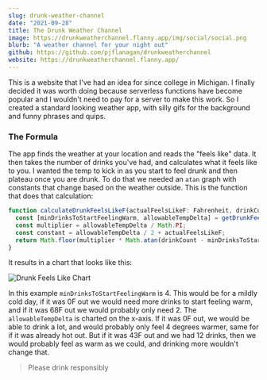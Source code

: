 ```yaml
---
slug: drunk-weather-channel
date: "2021-09-28"
title: The Drunk Weather Channel
image: https://drunkweatherchannel.flanny.app/img/social/social.png
blurb: "A weather channel for your night out"
github: https://github.com/pjflanagan/drunkweatherchannel
website: https://drunkweatherchannel.flanny.app/
---
```


This is a website that I've had an idea for since college in Michigan. I finally decided it was worth doing because serverless functions have become popular and I wouldn't need to pay for a server to make this work. So I created a standard looking weather app, with silly gifs for the background and funny phrases and quips.

### The Formula

The app finds the weather at your location and reads the "feels like" data. It then takes the number of drinks you've had, and calculates what it feels like to you. I wanted the temp to kick in as you start to feel drunk and then plateau once you are drunk. To do that we needed an `atan` graph with constants that change based on the weather outside. This is the function that does that calculation:

```ts
function calculateDrunkFeelsLikeF(actualFeelsLikeF: Fahrenheit, drinkCount: number): Fahrenheit {
  const [minDrinksToStartFeelingWarm, allowableTempDelta] = getDrunkFeelsLikeFormulaConstants(actualFeelsLikeF); 
  const multiplier = allowableTempDelta / Math.PI;
  const constant = allowableTempDelta / 2 + actualFeelsLikeF; 
  return Math.floor(multiplier * Math.atan(drinkCount - minDrinksToStartFeelingWarm) + constant); 
}
```

It results in a chart that looks like this:

![Drunk Feels Like Chart](/blog/2021/drunk-weather-channel/feels-like-chart.png)

In this example `minDrinksToStartFeelingWarm` is 4. This would be for a mildly cold day, if it was 0F out we would need more drinks to start feeling warm, and if it was 68F out we would probably only need 2. The `allowableTempDelta` is charted on the x-axis. If it was 0F out, we would be able to drink a lot, and would probably only feel 4 degrees warmer, same for if it was already hot out. But if it was 43F out and we had 12 drinks, then we would probably feel as warm as we could, and drinking more wouldn't change that.

> Please drink responsibly
